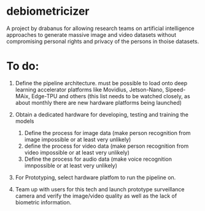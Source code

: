 # debiometricizer

A project by drabanus for allowing research teams on artificial intelligence approaches to generate massive image and video datasets without compromising personal rights and privacy of the persons in thoise datasets.

# To do:

1. Define the pipeline architecture. must be possible to load onto deep learning accelerator platforms like Movidius, Jetson-Nano, Sipeed-MAix, Edge-TPU and others (this list needs to be watched closely, as about monthly there are new hardware platforms being launched) 

2. Obtain a dedicated hardware for developing, testing and training the models 
   1. Define the process for image data (make person recognition from image impossible or at least very unlikely)
   2. define the process for video data (make person recognition from video impossible or at least very unlikely)
   3. Define the process for audio data (make voice recognition imnpossible or at least very unlikely)


3. For Prototyping, select hardware platfom to run the pipeline on. 

4. Team up with users for this tech and launch prototype surveillance camera and verify the image/video quality as well as the lack of biometric information.
